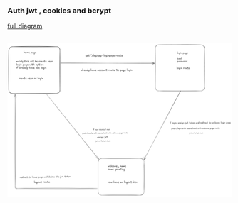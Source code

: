 ### Auth jwt , cookies and bcrypt

<a href="https://excalidraw.com/#json=-FS8xEezd4TmOfhgdws23,7WjciReRoU2ZrPE_8B3y5w">full diagram</a>
<br/>
<br/>

<a href="https://excalidraw.com/#json=-FS8xEezd4TmOfhgdws23,7WjciReRoU2ZrPE_8B3y5w"><img src="./public/images/roughidea.png" alt="image of diagram of rough idea of auth system" /></a>
